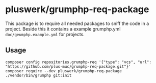 # pluswerk/grumphp-req-package

This package is to require all needed packages to sniff the code in a project. Beside
this it contains a example grumphp.yml `doc/geumphp.example.yml` for projects.

## Usage

	composer config repositories.grumphp-req '{"type": "vcs", "url": "https://github.com/plus-muc/grumphp-req-package.git"}'
	composer require --dev pluswerk/grumphp-req-package
	./vendor/bin/grumphp git:init